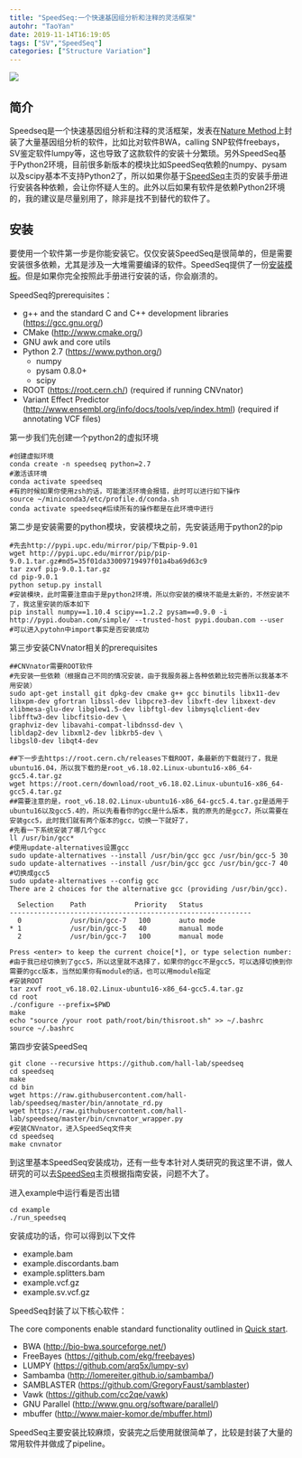 ```yaml
---
title: "SpeedSeq:一个快速基因组分析和注释的灵活框架"
autohr: "TaoYan"
date: 2019-11-14T16:19:05
tags: ["SV","SpeedSeq"]
categories: ["Structure Variation"]
---
```


![](https://cdn.jsdelivr.net/gh/YTLogos/pic_link@master/img/20191130185953.png)

## 简介

Speedseq是一个快速基因组分析和注释的灵活框架，发表在[Nature Method](https://www.nature.com/articles/nmeth.3505)上封装了大量基因组分析的软件，比如比对软件BWA，calling SNP软件freebays，SV鉴定软件lumpy等，这也导致了这款软件的安装十分繁琐。另外SpeedSeq基于Python2环境，目前很多新版本的模块比如SpeedSeq依赖的numpy、pysam以及scipy基本不支持Python2了，所以如果你基于[SpeedSeq](https://github.com/hall-lab/speedseq)主页的安装手册进行安装各种依赖，会让你怀疑人生的。此外以后如果有软件是依赖Python2环境的，我的建议是尽量别用了，除非是找不到替代的软件了。

<!--more-->

## 安装

要使用一个软件第一步是你能安装它。仅仅安装SpeedSeq是很简单的，但是需要安装很多依赖，尤其是涉及一大堆需要编译的软件。SpeedSeq提供了一份[安装模板](https://github.com/hall-lab/speedseq/blob/master/example/example_speedseq_install.sh)。但是如果你完全按照此手册进行安装的话，你会崩溃的。

SpeedSeq的prerequisites：

* g++ and the standard C and C++ development libraries (https://gcc.gnu.org/)
* CMake (http://www.cmake.org/)
* GNU awk and core utils
* Python 2.7 (https://www.python.org/)
	* numpy
	* pysam 0.8.0+
	* scipy
* ROOT (https://root.cern.ch/) (required if running CNVnator)
* Variant Effect Predictor (http://www.ensembl.org/info/docs/tools/vep/index.html) (required if annotating VCF files)

第一步我们先创建一个python2的虚拟环境

```
#创建虚拟环境
conda create -n speedseq python=2.7
#激活该环境
conda activate speedseq
#有的时候如果你使用zsh的话，可能激活环境会报错，此时可以进行如下操作
source ~/miniconda3/etc/profile.d/conda.sh
conda activate speedseq#后续所有的操作都是在此环境中进行
```

第二步是安装需要的python模块，安装模块之前，先安装适用于python2的pip

```
#先去http://pypi.upc.edu/mirror/pip/下载pip-9.01
wget http://pypi.upc.edu/mirror/pip/pip-9.0.1.tar.gz#md5=35f01da33009719497f01a4ba69d63c9
tar zxvf pip-9.0.1.tar.gz
cd pip-9.0.1
python setup.py install
#安装模块，此时需要注意由于是python2环境，所以你安装的模块不能是太新的，不然安装不了，我这里安装的版本如下
pip install numpy==1.10.4 scipy==1.2.2 pysam==0.9.0 -i http://pypi.douban.com/simple/ --trusted-host pypi.douban.com --user
#可以进入pytohn中import事实是否安装成功
```

第三步安装CNVnator相关的prerequisites

```
##CNVnator需要ROOT软件
#先安装一些依赖（根据自己不同的情况安装，由于我服务器上各种依赖比较完善所以我基本不用安装）
sudo apt-get install git dpkg-dev cmake g++ gcc binutils libx11-dev libxpm-dev gfortran libssl-dev libpcre3-dev libxft-dev libxext-dev xlibmesa-glu-dev libglew1.5-dev libftgl-dev libmysqlclient-dev libfftw3-dev libcfitsio-dev \
graphviz-dev libavahi-compat-libdnssd-dev \
libldap2-dev libxml2-dev libkrb5-dev \
libgsl0-dev libqt4-dev

##下一步去https://root.cern.ch/releases下载ROOT，条最新的下载就行了，我是ubuntu16.04，所以我下载的是root_v6.18.02.Linux-ubuntu16-x86_64-gcc5.4.tar.gz
wget https://root.cern/download/root_v6.18.02.Linux-ubuntu16-x86_64-gcc5.4.tar.gz
##需要注意的是，root_v6.18.02.Linux-ubuntu16-x86_64-gcc5.4.tar.gz是适用于ubuntu16以及gcc5.4的，所以先看看你的gcc是什么版本，我的原先的是gcc7，所以需要在安装gcc5，此时我们就有两个版本的gcc，切换一下就好了，
#先看一下系统安装了哪几个gcc
ll /usr/bin/gcc*
#使用update-alternatives设置gcc
sudo update-alternatives --install /usr/bin/gcc gcc /usr/bin/gcc-5 30
sudo update-alternatives --install /usr/bin/gcc gcc /usr/bin/gcc-7 40
#切换成gcc5
sudo update-alternatives --config gcc
There are 2 choices for the alternative gcc (providing /usr/bin/gcc).

  Selection    Path            Priority   Status
------------------------------------------------------------
  0            /usr/bin/gcc-7   100       auto mode
* 1            /usr/bin/gcc-5   40        manual mode
  2            /usr/bin/gcc-7   100       manual mode

Press <enter> to keep the current choice[*], or type selection number:
#由于我已经切换到了gcc5，所以这里就不选择了，如果你的gcc不是gcc5，可以选择切换到你需要的gcc版本，当然如果你有module的话，也可以用module指定
#安装ROOT
tar zxvf root_v6.18.02.Linux-ubuntu16-x86_64-gcc5.4.tar.gz
cd root
./configure --prefix=$PWD
make
echo "source /your root path/root/bin/thisroot.sh" >> ~/.bashrc
source ~/.bashrc
```

第四步安装SpeedSeq

```
git clone --recursive https://github.com/hall-lab/speedseq
cd speedseq
make
cd bin
wget https://raw.githubusercontent.com/hall-lab/speedseq/master/bin/annotate_rd.py
wget https://raw.githubusercontent.com/hall-lab/speedseq/master/bin/cnvnator_wrapper.py
#安装CNVnator，进入SpeedSeq文件夹
cd speedseq
make cnvnator
```

到这里基本SpeedSeq安装成功，还有一些专本针对人类研究的我这里不讲，做人研究的可以去[SpeedSeq](https://github.com/hall-lab/speedseq)主页根据指南安装，问题不大了。

进入example中运行看是否出错

```
cd example
./run_speedseq
```

安装成功的话，你可以得到以下文件

* example.bam
* example.discordants.bam
* example.splitters.bam
* example.vcf.gz
* example.sv.vcf.gz

SpeedSeq封装了以下核心软件：

The core components enable standard functionality outlined in [Quick start](#quick-start).

* BWA (http://bio-bwa.sourceforge.net/)
* FreeBayes (https://github.com/ekg/freebayes)
* LUMPY (https://github.com/arq5x/lumpy-sv)
* Sambamba (http://lomereiter.github.io/sambamba/)
* SAMBLASTER (https://github.com/GregoryFaust/samblaster)
* Vawk (https://github.com/cc2qe/vawk)
* GNU Parallel (http://www.gnu.org/software/parallel/)
* mbuffer (http://www.maier-komor.de/mbuffer.html)

SpeedSeq主要安装比较麻烦，安装完之后使用就很简单了，比较是封装了大量的常用软件并做成了pipeline。
